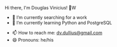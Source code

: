 Hi there, I'm Douglas Vinicius! 👋W

- 🔭 I’m currently searching for a work
- 🌱 I’m currently learning Python and PostgreSQL
<!--
- 🤔 I’m looking for help with ...
- 💬 Ask me about ...
-->
- 📫 How to reach me: dv.dullius@gmail.com
- 😄 Pronouns: he/his
<!--
- ⚡ Fun fact: ...
-->
